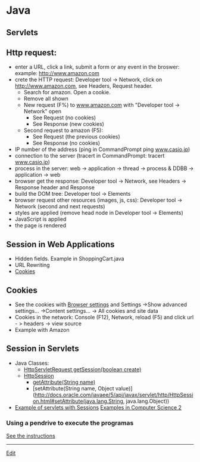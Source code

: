 # Java

## Servlets

## Http request:
- enter a URL, click a link, submit a form or any event in the broswer: example: <http://www.amazon.com>
- crete the HTTP request: Developer tool -> Network, click on <http://www.amazon.com>, see Headers, Request header.
  - Search for amazon. Open a cookie.
  - Remove all shown
  - New request (F%) to www.amazon.com with "Developer tool -> Network" open
    - See Request (no cookies)
    - See Response (new cookies)
  - Second request to amazon (F5):
    - See Request (the previous cookies)
    - See Response (no cookies)
- IP number of the address (ping in CommandPrompt  ping www.casio.jp)
- connection to the server (tracert in CommandPrompt:   tracert www.casio.jp)
- process in the server: web -> application -> thread -> process & DDBB -> application -> web
- browser get the response: Developer tool -> Network, see Headers -> Response header and Response
- build the DOM tree: Developer tool -> Elements
- browser request other resources (images, js, css): Developer tool -> Network (second and next requests)
- styles are applied (remove head node in Developer tool -> Elements)
- JavaScript is applied
- the page is rendered

## Session in Web Applications
- Hidden fields. Example in ShoppingCart.java
- URL Rewriting
- [Cookies](http://www.20thingsilearned.com/en-US/browser-cookies/1)

## Cookies
- See the cookies with [Browser settings](chrome://settings/) and Settings ->Show advanced settings... ->Content settings... -> All cookies and site data
- Cookies in the network: Console (F12), Network, reload (F5) and click url - > headers -> view source
- Example with Amazon

## Session in Servlets
- Java Classes:
  - [HttpServletRequest getSession(boolean create)](http://docs.oracle.com/javaee/5/api/javax/servlet/http/HttpServletRequest.html#getSession(boolean))
  - [HttpSession](http://docs.oracle.com/javaee/5/api/index.html?javax/servlet/http/HttpSession.html)
    - [getAttribute(String name)](http://docs.oracle.com/javaee/5/api/javax/servlet/http/HttpSession.html#getAttribute(java.lang.String))
    - [setAttribute(String name, Object value)](http://docs.oracle.com/javaee/5/api/javax/servlet/http/HttpSession.html#setAttribute(java.lang.String, java.lang.Object))
- [Example of servlets with Sessions](https://github.com/nicolasserrano/CS/tree/master/webapps/northbrickExampleTestAjaxSession) [Examples in Computer Science 2](http://www.tecnun.es/asignaturas/Informat2/Material/Libro/sesiones.zip)

### Using a pendrive to execute the programas  
[See the instructions](Java/Pendrive.md)


---
[Edit](https://github.com/nicolasserrano/CS/edit/master/Servlets.md)
<style>
div.container ul, div.container ol {
    padding-left: 1.4em;
}
</style>
